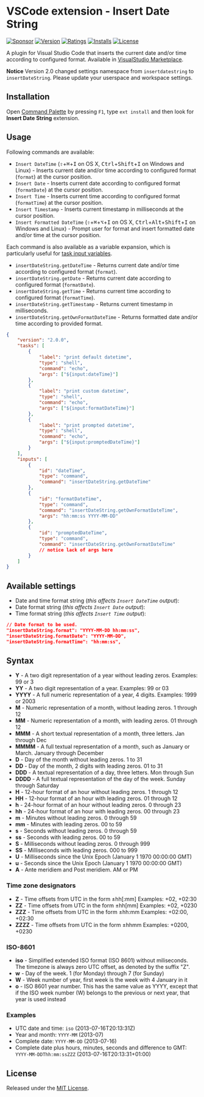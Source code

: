 # VSCode extension - Insert Date String

[![Sponsor][sponsor-badge]][sponsor]
[![Version][version-badge]][marketplace]
[![Ratings][ratings-badge]][marketplace-ratings]
[![Installs][installs-badge]][marketplace]
[![License][license-badge]][license]

A plugin for Visual Studio Code that inserts the current date and/or time according to configured format. Available in [VisualStudio Marketplace][marketplace].

**Notice** Version 2.0 changed settings namespace from `insertdatestring` to `insertDateString`. Please update your userspace and workspace settings.

## Installation

Open [Command Palette](https://code.visualstudio.com/docs/editor/codebasics) by pressing `F1`, type `ext install` and then look for **Insert Date String** extension.

## Usage

Following commands are available:

- `Insert DateTime` (<kbd>⇧</kbd>+<kbd>⌘</kbd>+<kbd>I</kbd> on OS X, <kbd>Ctrl</kbd>+<kbd>Shift</kbd>+<kbd>I</kbd> on Windows and Linux) - Inserts current date and/or time according to configured format (`format`) at the cursor position.
- `Insert Date` - Inserts current date according to configured format (`formatDate`) at the cursor position.
- `Insert Time` - Inserts current time according to configured format (`formatTime`) at the cursor position.
- `Insert Timestamp` - Inserts current timestamp in milliseconds at the cursor position.
- `Insert Formatted DateTime` (<kbd>⇧</kbd>+<kbd>⌘</kbd>+<kbd>⌥</kbd>+<kbd>I</kbd> on OS X, <kbd>Ctrl</kbd>+<kbd>Alt</kbd>+<kbd>Shift</kbd>+<kbd>I</kbd> on Windows and Linux) - Prompt user for format and insert formatted date and/or time at the cursor position.

Each command is also available as a variable expansion, which is particularly useful for [task input variables](https://code.visualstudio.com/docs/editor/variables-reference#_input-variables).

- `insertDateString.getDateTime` - Returns current date and/or time according to configured format (`format`).
- `insertDateString.getDate` - Returns current date according to configured format (`formatDate`).
- `insertDateString.getTime` - Returns current time according to configured format (`formatTime`).
- `insertDateString.getTimestamp` - Returns current timestamp in milliseconds.
- `insertDateString.getOwnFormatDateTime` - Returns formatted date and/or time according to provided format.

``` json
{
	"version": "2.0.0",
	"tasks": [
		{
			"label": "print default datetime",
			"type": "shell",
			"command": "echo",
			"args": ["${input:dateTime}"]
		},
		{
			"label": "print custom datetime",
			"type": "shell",
			"command": "echo",
			"args": ["${input:formatDateTime}"]
		},
		{
			"label": "print prompted datetime",
			"type": "shell",
			"command": "echo",
			"args": ["${input:promptedDateTime}"]
		}
	],
	"inputs": [
		{
			"id": "dateTime",
			"type": "command",
			"command": "insertDateString.getDateTime"
		},
		{
			"id": "formatDateTime",
			"type": "command",
			"command": "insertDateString.getOwnFormatDateTime",
			"args": "hh:mm:ss YYYY-MM-DD"
		},
		{
			"id": "promptedDateTime",
			"type": "command",
			"command": "insertDateString.getOwnFormatDateTime"
			// notice lack of args here
		}
	]
}
```

## Available settings

- Date and time format string (_this affects `Insert DateTime` output_):
- Date format string (_this affects `Insert Date` output_):
- Time format string (_this affects `Insert Time` output_):

``` json
// Date format to be used.
"insertDateString.format": "YYYY-MM-DD hh:mm:ss",
"insertDateString.formatDate": "YYYY-MM-DD",
"insertDateString.formatTime": "hh:mm:ss",
```

## Syntax

- **Y** - A two digit representation of a year without leading zeros. Examples: 99 or 3
- **YY** - A two digit representation of a year. Examples: 99 or 03
- **YYYY** - A full numeric representation of a year, 4 digits. Examples: 1999 or 2003
- **M** - Numeric representation of a month, without leading zeros. 1 through 12
- **MM** - Numeric representation of a month, with leading zeros. 01 through 12
- **MMM** - A short textual representation of a month, three letters. Jan through Dec
- **MMMM** - A full textual representation of a month, such as January or March. January through December
- **D** - Day of the month without leading zeros. 1 to 31
- **DD** - Day of the month, 2 digits with leading zeros. 01 to 31
- **DDD** - A textual representation of a day, three letters. Mon through Sun
- **DDDD** - A full textual representation of the day of the week. Sunday through Saturday
- **H** - 12-hour format of an hour without leading zeros. 1 through 12
- **HH** - 12-hour format of an hour with leading zeros. 01 through 12
- **h** - 24-hour format of an hour without leading zeros. 0 through 23
- **hh** - 24-hour format of an hour with leading zeros. 00 through 23
- **m** - Minutes without leading zeros. 0 through 59
- **mm** - Minutes with leading zeros. 00 to 59
- **s** - Seconds without leading zeros. 0 through 59
- **ss** - Seconds with leading zeros. 00 to 59
- **S** - Milliseconds without leading zeros. 0 through 999
- **SS** - Milliseconds with leading zeros. 000 to 999
- **U** - Milliseconds since the Unix Epoch (January 1 1970 00:00:00 GMT)
- **u** - Seconds since the Unix Epoch (January 1 1970 00:00:00 GMT)
- **A** - Ante meridiem and Post meridiem. AM or PM

### Time zone designators

- **Z** - Time offsets from UTC in the form ±hh[:mm] Examples: +02, +02:30
- **ZZ** - Time offsets from UTC in the form ±hh[mm] Examples: +02, +0230
- **ZZZ** - Time offsets from UTC in the form ±hh:mm Examples: +02:00, +02:30
- **ZZZZ** - Time offsets from UTC in the form ±hhmm Examples: +0200, +0230

### ISO-8601

- **iso** - Simplified extended ISO format (ISO 8601) without miliseconds. The timezone is always zero UTC offset, as denoted by the suffix "Z".
- **w** - Day of the week. 1 (for Monday) through 7 (for Sunday)
- **W** - Week number of year, first week is the week with 4 January in it
- **o** - ISO 8601 year number. This has the same value as YYYY, except that if the ISO week number (W) belongs to the previous or next year, that year is used instead

### Examples

- UTC date and time: `iso` (2013-07-16T20:13:31Z)
- Year and month: `YYYY-MM` (2013-07)
- Complete date: `YYYY-MM-DD` (2013-07-16)
- Complete date plus hours, minutes, seconds and difference to GMT: `YYYY-MM-DDThh:mm:ssZZZ` (2013-07-16T20:13:31+01:00)

## License

Released under the [MIT License][license].

[version-badge]: https://vsmarketplacebadge.apphb.com/version/jsynowiec.vscode-insertdatestring.svg
[marketplace]: https://marketplace.visualstudio.com/items?itemName=jsynowiec.vscode-insertdatestring
[installs-badge]: https://vsmarketplacebadge.apphb.com/installs/jsynowiec.vscode-insertdatestring.svg
[ratings-badge]: https://vsmarketplacebadge.apphb.com/rating/jsynowiec.vscode-insertdatestring.svg
[marketplace-ratings]: https://marketplace.visualstudio.com/items?itemName=jsynowiec.vscode-insertdatestring#review-details
[license-badge]: https://img.shields.io/github/license/jsynowiec/vscode-insertdatestring.svg
[license]: https://github.com/jsynowiec/vscode-insertdatestring/blob/master/LICENSE
[sponsor-badge]: https://img.shields.io/badge/♥-Sponsor-fc0fb5.svg
[sponsor]: https://github.com/sponsors/jsynowiec
